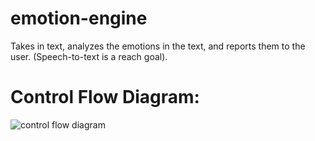 # emotion-engine
Takes in text, analyzes the emotions in the text, and reports them to the user. (Speech-to-text is a reach goal).

# Control Flow Diagram:
![control flow diagram](./assets/images/controlFlow_v1)